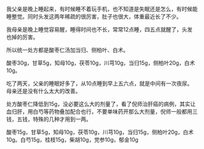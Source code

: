我父亲是晚上睡起来，有时候睡不着玩手机，也不知道是失眠还是怎么，有时候能睡整觉。同时头发这两年稀疏的很厉害，肚子也很大，体重最近长了不少。

我母亲是晚上睡觉容易醒，睡得时间也不长，常常12点睡，四五点就醒了，头发也掉的厉害。

所以统一处方都是酸枣仁汤加当归、侧柏叶、白术。

酸枣30g，甘草5g，知母10g，茯苓10g，川芎10g，当归15g，侧柏叶20g，白术10g。

吃了两天，父亲的睡眠好多了，从10点睡到早上五六点，就是中间有一次夜尿。母亲还是没有什么太大的改善。

处方酸枣仁降低到15g，没必要这么大的剂量了，看了倪师治肝癌的病例，其实让血归肝，用白芍等药物叠加配合也行，不要单味药开那么大剂量，倪师一般都用三钱，五钱，特殊的几种才用到一两。

酸枣15g，甘草5g，知母10g，茯苓10g，川芎10g，当归15g，侧柏叶20g，白术10g。白芍15g，桂枝15g，柴胡10g，党参10g，郁金10g
